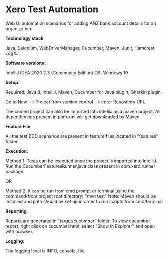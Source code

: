# Xero Test Automation

Web UI automation scenarios for adding ANZ bank account details for an organization.


**Technology stack**: 

Java, Selenium, WebDriverManager, Cucumber, Maven, Junit, Hamcrest, Log4J.

**Software versions:**

IntelliJ IDEA 2020.2.3 (Community Edition)
OS: Windows 10

**Setup**:

Required: Java 8, IntelliJ, Maven, Cucumber for Java plugin, Gherkin plugin.

Go to New --> Project from version control --> enter Repository URL

The cloned project can also be imported into intelliJ as a maven project. All dependencies present in pom.xml will get downloaded by Maven.

**Feature File**

All the test BDD scenarios are present in feature files located in "features" folder.

**Execution**:

Method 1: Tests can be executed once the project is imported into IntelliJ. Run the CucumberFeaturesRunner.java class present in com.xero.runner package.

OR

Method 2: It can be run from cmd prompt or terminal using the command(from project root directory)
"mvn test"
Note: Maven should be installed and path should be set up in order to run scripts from cmd/terminal

**Reporting**:

Reports are generated in "target/cucumber" folder. To view cucumber report, right click on cucumber.html, select "Show in Explorer" and open with browser.

**Logging**:

The logging level is INFO, console, file.